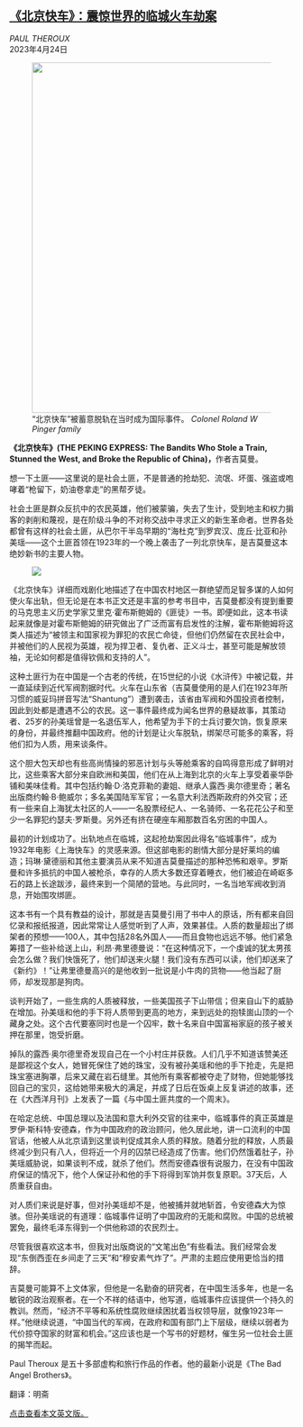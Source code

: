 <!--1682325422000-->
[《北京快车》：震惊世界的临城火车劫案](https://cn.nytimes.com/culture/20230424/the-peking-express-james-zimmerman/)
------

<address>PAUL THEROUX</address><time pudate="2023-04-24 04:30:30" datetime="2023-04-24 04:30:30">2023年4月24日</time><figure><img src="https://images.weserv.nl/?url=static01.nyt.com/images/2023/04/16/books/review/16Zimmerman-Review/04Zimmerman-Review-master1050.jpg" width="1050" height="622"><figcaption>“北京快车”被蓄意脱轨在当时成为国际事件。 <cite>Colonel Roland W Pinger family</cite></figcaption></figure><section><p><b>《北京快车》(THE PEKING EXPRESS: The Bandits Who Stole a Train, Stunned the West, and Broke the Republic of China)，</b>作者吉莫曼。</p><p>想一下土匪——这里说的是社会土匪，不是普通的抢劫犯、流氓、坏蛋、强盗或咆哮着“枪留下，奶油卷拿走”的黑帮歹徒。</p><p>社会土匪是群众反抗中的农民英雄，他们被蒙骗，失去了生计，受到地主和权力掮客的剥削和蔑视，是在阶级斗争的不对称交战中寻求正义的新生革命者。世界各处都曾有这样的社会土匪，从巴尔干半岛早期的“海杜克”到罗宾汉、庞丘·比亚和孙美瑶——这个土匪首领在1923年的一个晚上袭击了一列北京快车，是吉莫曼这本绝妙新书的主要人物。</p><p><figure><img src="https://images.weserv.nl/?url=static01.nyt.com/images/2023/04/04/books/04james-m-zimmerman-cover/04james-m-zimmerman-cover-jumbo.jpg"></p><figcaption> <cite></cite></figcaption></figure><p>《北京快车》详细而戏剧化地描述了在中国农村地区一群绝望而足智多谋的人如何使火车出轨，但无论是在本书正文还是丰富的参考书目中，吉莫曼都没有提到重要的马克思主义历史学家艾里克·霍布斯鲍姆的《匪徒》一书。即便如此，这本书读起来就像是对霍布斯鲍姆的研究做出了广泛而富有启发性的注解，霍布斯鲍姆将这类人描述为“被领主和国家视为罪犯的农民亡命徒，但他们仍然留在农民社会中，并被他们的人民视为英雄，视为捍卫者、复仇者、正义斗士，甚至可能是解放领袖，无论如何都是值得钦佩和支持的人”。</p><p>这种土匪行为在中国是一个古老的传统，在15世纪的小说《水浒传》中被记载，并一直延续到近代军阀割据时代。火车在山东省（吉莫曼使用的是人们在1923年所习惯的威妥玛拼音写法“Shantung”）遭到袭击，该省由军阀和外国投资者控制，因此到处都是遭遇不公的农民。这一事件最终成为闻名世界的悬疑故事，其策动者、25岁的孙美瑶曾是一名退伍军人，他希望为手下的士兵讨要欠饷，恢复原来的身份，并最终推翻中国政府。他的计划是让火车脱轨，绑架尽可能多的乘客，将他们扣为人质，用来谈条件。</p><p>这个胆大包天却也有些高尚情操的邪恶计划与头等舱乘客的自鸣得意形成了鲜明对比，这些乘客大部分来自欧洲和美国，他们在从上海到北京的火车上享受着豪华卧铺和美味佳肴。其中包括约翰·D·洛克菲勒的妻姐、继承人露西·奥尔德里奇；著名出版商约翰·B·鲍威尔；多名美国陆军军官；一名意大利法西斯政府的外交官；还有一些来自上海犹太社区的人——一名股票经纪人、一名骑师、一名花花公子和至少一名罪犯约瑟夫·罗斯曼。另外还有挤在硬座车厢那数百名穷困的中国人。</p><p>最初的计划成功了。出轨地点在临城，这起抢劫案因此得名“临城事件”，成为1932年电影《上海快车》的灵感来源。但这部电影的剧情大部分是好莱坞的编造；玛琳·黛德丽和其他主要演员从来不知道吉莫曼描述的那种恐怖和艰辛。罗斯曼和许多抵抗的中国人被枪杀，幸存的人质大多数还穿着睡衣，他们被迫在崎岖多石的路上长途跋涉，最终来到一个简陋的营地。与此同时，一名当地军阀收到消息，开始围攻绑匪。</p><p>这本书有一个具有教益的设计，那就是吉莫曼引用了书中人的原话，所有都来自回忆录和报纸报道，因此常常让人感觉听到了人声，效果甚佳。人质的数量超出了绑架者的预想——100人，其中包括28名外国人——而且食物也远远不够。他们紧急筹措了一些补给送上山，利昂·弗里德曼说：“在这种情况下，一个虔诚的犹太男孩会怎么做？我们快饿死了，他们却送来火腿！我们没有东西可以读，他们却送来了《新约》！”让弗里德曼高兴的是他收到一批说是小牛肉的货物——他当起了厨师，却发现那是狗肉。</p><p>谈判开始了，一些生病的人质被释放，一些美国孩子下山带信；但来自山下的威胁在增加。孙美瑶和他的手下将人质带到更高的地方，来到远处的抱犊崮山顶的一个藏身之处。这个古代要塞同时也是一个囚牢，数十名来自中国富裕家庭的孩子被关押在那里，饱受折磨。</p><p>掉队的露西·奥尔德里奇发现自己在一个小村庄并获救。人们几乎不知道该赞美还是鄙视这个女人，她冒死保住了她的珠宝，没有被孙美瑶和他的手下抢走，先是把珠宝塞进胸罩，后来又藏在岩石缝里。其他所有乘客都被夺走了财物，但她能够找回自己的宝贝，这给她带来极大的满足，并成了日后在饭桌上反复讲述的故事，还在《大西洋月刊》上发表了一篇《与中国土匪共度的一个周末》。</p><p>在哈定总统、中国总理以及法国和意大利外交官的往来中，临城事件的真正英雄是罗伊·斯科特·安德森，作为中国政府的政治顾问，他久居此地，讲一口流利的中国官话，他被人从北京请到这里谈判促成其余人质的释放。随着分批的释放，人质最终减少到只有八人，但将近一个月的囚禁已经造成了伤害。他们仍然饿着肚子，孙美瑶威胁说，如果谈判不成，就杀了他们。然而安德森很有说服力，在没有中国政府保证的情况下，他个人保证孙和他的手下将得到军饷并恢复原职。37天后，人质重获自由。</p><p>对人质们来说是好事，但对孙美瑶却不是，他被捕并就地斩首，令安德森大为惊骇。但孙美瑶说的有道理：临城事件证明了中国政府的无能和腐败。中国的总统被罢免，最终毛泽东得到一个供他称颂的农民烈士。</p><p>尽管我很喜欢这本书，但我对出版商说的“文笔出色”有些看法。我们经常会发现“东倒西歪在乡间走了三天”和“穆安素气炸了”。严肃的主题应使用更恰当的措辞。</p><p>吉莫曼可能算不上文体家，但他是一名勤奋的研究者，在中国生活多年，也是一名敏锐的政治观察者。在一个不祥的结语中，他写道，临城事件应该提供一个持久的教训。然而，“经济不平等和系统性腐败继续困扰着当权领导层，就像1923年一样。”他继续说道，“中国当代的军阀，在政府和国有部门上下层级，继续以弱者为代价掠夺国家的财富和机会。”这应该也是一个写书的好题材，催生另一位社会土匪的揭竿而起。</p></section><footer><p>Paul Theroux 是五十多部虚构和旅行作品的作者。他的最新小说是《The Bad Angel Brothers》。</p><p>翻译：明斋</p><p><a rel="nofollow" target="_blank" href="https://www.nytimes.com/2023/04/04/books/review/the-peking-express-james-zimmerman.html">点击查看本文英文版。</a></p></footer>
